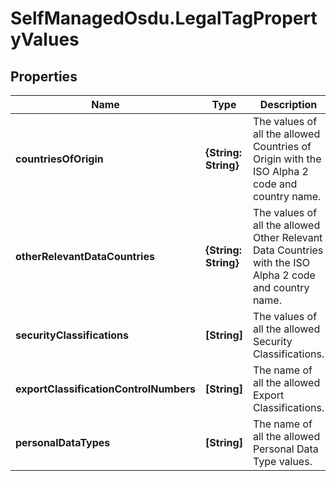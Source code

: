 # SelfManagedOsdu.LegalTagPropertyValues

## Properties
Name | Type | Description | Notes
------------ | ------------- | ------------- | -------------
**countriesOfOrigin** | **{String: String}** | The values of all the allowed Countries of Origin with the ISO Alpha 2 code and country name. | [optional] 
**otherRelevantDataCountries** | **{String: String}** | The values of all the allowed Other Relevant Data Countries with the ISO Alpha 2 code and country name. | [optional] 
**securityClassifications** | **[String]** | The values of all the allowed Security Classifications. | [optional] 
**exportClassificationControlNumbers** | **[String]** | The name of all the allowed Export Classifications. | [optional] 
**personalDataTypes** | **[String]** | The name of all the allowed Personal Data Type values. | [optional] 


